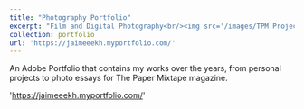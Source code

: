 ```yaml
---
title: "Photography Portfolio"
excerpt: "Film and Digital Photography<br/><img src='/images/TPM Project Fall 2019_Page_5.jpg'>"
collection: portfolio
url: 'https://jaimeeekh.myportfolio.com/'
---
```


An Adobe Portfolio that contains my works over the years, from personal projects to photo essays for The Paper Mixtape magazine.

'https://jaimeeekh.myportfolio.com/'
